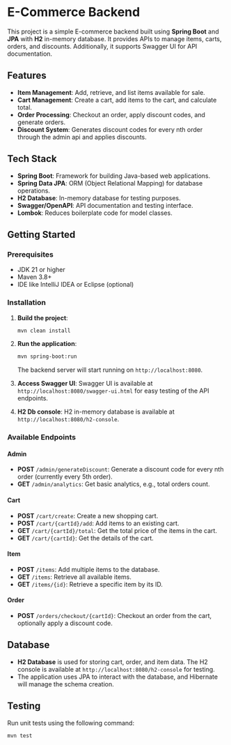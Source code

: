 # E-Commerce Backend

This project is a simple E-commerce backend built using **Spring Boot** and **JPA** with **H2** in-memory database. It provides APIs to manage items, carts, orders, and discounts. Additionally, it supports Swagger UI for API documentation.

## Features

- **Item Management**: Add, retrieve, and list items available for sale.
- **Cart Management**: Create a cart, add items to the cart, and calculate total.
- **Order Processing**: Checkout an order, apply discount codes, and generate orders.
- **Discount System**:  Generates discount codes for every nth order through the admin api and applies discounts.

## Tech Stack

- **Spring Boot**: Framework for building Java-based web applications.
- **Spring Data JPA**: ORM (Object Relational Mapping) for database operations.
- **H2 Database**: In-memory database for testing purposes.
- **Swagger/OpenAPI**: API documentation and testing interface.
- **Lombok**: Reduces boilerplate code for model classes.

## Getting Started

### Prerequisites

- JDK 21 or higher
- Maven 3.8+
- IDE like IntelliJ IDEA or Eclipse (optional)

### Installation


1. **Build the project**:
    ```bash
    mvn clean install
    ```

2. **Run the application**:
    ```bash
    mvn spring-boot:run
    ```

    The backend server will start running on `http://localhost:8080`.

3. **Access Swagger UI**:
    Swagger UI is available at `http://localhost:8080/swagger-ui.html` for easy testing of the API endpoints.

4. **H2 Db console**:
    H2 in-memory database is available at `http://localhost:8080/h2-console`.

### Available Endpoints

#### Admin
- **POST** `/admin/generateDiscount`: Generate a discount code for every nth order (currently every 5th order).
- **GET** `/admin/analytics`: Get basic analytics, e.g., total orders count.

#### Cart
- **POST** `/cart/create`: Create a new shopping cart.
- **POST** `/cart/{cartId}/add`: Add items to an existing cart.
- **GET** `/cart/{cartId}/total`: Get the total price of the items in the cart.
- **GET** `/cart/{cartId}`: Get the details of the cart.

#### Item
- **POST** `/items`: Add multiple items to the database.
- **GET** `/items`: Retrieve all available items.
- **GET** `/items/{id}`: Retrieve a specific item by its ID.

#### Order
- **POST** `/orders/checkout/{cartId}`: Checkout an order from the cart, optionally apply a discount code.

## Database

- **H2 Database** is used for storing cart, order, and item data. The H2 console is available at `http://localhost:8080/h2-console` for testing.
- The application uses JPA to interact with the database, and Hibernate will manage the schema creation.

## Testing

 Run unit tests using the following command:

```bash
mvn test
```